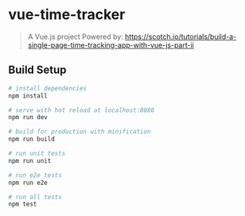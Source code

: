 # vue-time-tracker

> A Vue.js project
Powered by:
https://scotch.io/tutorials/build-a-single-page-time-tracking-app-with-vue-js-part-ii

## Build Setup

``` bash
# install dependencies
npm install

# serve with hot reload at localhost:8080
npm run dev

# build for production with minification
npm run build

# run unit tests
npm run unit

# run e2e tests
npm run e2e

# run all tests
npm test
```
